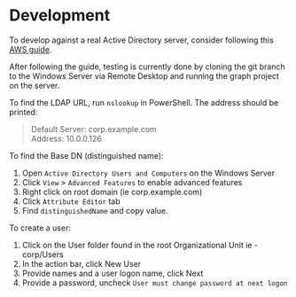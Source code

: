 # Development

To develop against a real Active Directory server, consider following this
[AWS guide](https://docs.aws.amazon.com/directoryservice/latest/admin-guide/ms_ad_tutorial_test_lab.html).

After following the guide, testing is currently done by cloning the git branch
to the Windows Server via Remote Desktop and running the graph project on the
server.

To find the LDAP URL, run `nslookup` in PowerShell. The address should be
printed:

> Default Server: corp.example.com  
> Address: 10.0.0.126

To find the Base DN (distinguished name):

1. Open `Active Directory Users and Computers` on the Windows Server
2. Click `View` > `Advanced Features` to enable advanced features
3. Right click on root domain (ie corp.example.com)
4. Click `Attribute Editor` tab
5. Find `distinguishedName` and copy value.

To create a user:

1. Click on the User folder found in the root Organizational Unit ie -
   corp/Users
2. In the action bar, click New User
3. Provide names and a user logon name, click Next
4. Provide a password, uncheck `User must change password at next logon`
